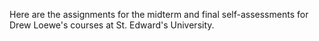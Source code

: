 Here are the assignments for the midterm and final self-assessments for Drew Loewe's courses at St. Edward's University.
